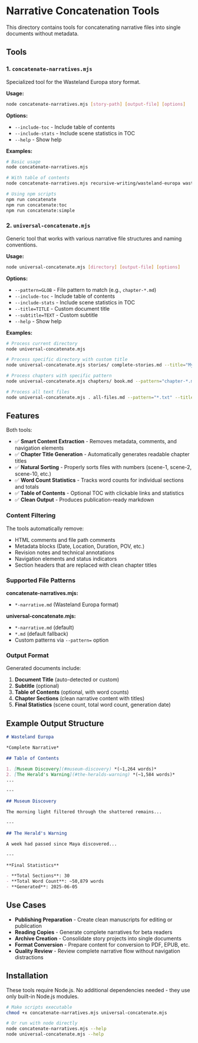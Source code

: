 # Narrative Concatenation Tools

This directory contains tools for concatenating narrative files into single documents without metadata.

## Tools

### 1. `concatenate-narratives.mjs`
Specialized tool for the Wasteland Europa story format.

**Usage:**
```bash
node concatenate-narratives.mjs [story-path] [output-file] [options]
```

**Options:**
- `--include-toc` - Include table of contents
- `--include-stats` - Include scene statistics in TOC
- `--help` - Show help

**Examples:**
```bash
# Basic usage
node concatenate-narratives.mjs

# With table of contents
node concatenate-narratives.mjs recursive-writing/wasteland-europa wasteland-europa.md --include-toc --include-stats

# Using npm scripts
npm run concatenate
npm run concatenate:toc
npm run concatenate:simple
```

### 2. `universal-concatenate.mjs`
Generic tool that works with various narrative file structures and naming conventions.

**Usage:**
```bash
node universal-concatenate.mjs [directory] [output-file] [options]
```

**Options:**
- `--pattern=GLOB` - File pattern to match (e.g., `chapter-*.md`)
- `--include-toc` - Include table of contents
- `--include-stats` - Include scene statistics in TOC
- `--title=TITLE` - Custom document title
- `--subtitle=TEXT` - Custom subtitle
- `--help` - Show help

**Examples:**
```bash
# Process current directory
node universal-concatenate.mjs

# Process specific directory with custom title
node universal-concatenate.mjs stories/ complete-stories.md --title="My Stories"

# Process chapters with specific pattern
node universal-concatenate.mjs chapters/ book.md --pattern="chapter-*.md" --include-toc

# Process all text files
node universal-concatenate.mjs . all-files.md --pattern="*.txt" --title="All Text Files"
```

## Features

Both tools:
- ✅ **Smart Content Extraction** - Removes metadata, comments, and navigation elements
- ✅ **Chapter Title Generation** - Automatically generates readable chapter titles
- ✅ **Natural Sorting** - Properly sorts files with numbers (scene-1, scene-2, scene-10, etc.)
- ✅ **Word Count Statistics** - Tracks word counts for individual sections and totals
- ✅ **Table of Contents** - Optional TOC with clickable links and statistics
- ✅ **Clean Output** - Produces publication-ready markdown

### Content Filtering

The tools automatically remove:
- HTML comments and file path comments
- Metadata blocks (Date, Location, Duration, POV, etc.)
- Revision notes and technical annotations
- Navigation elements and status indicators
- Section headers that are replaced with clean chapter titles

### Supported File Patterns

**concatenate-narratives.mjs:**
- `*-narrative.md` (Wasteland Europa format)

**universal-concatenate.mjs:**
- `*-narrative.md` (default)
- `*.md` (default fallback)
- Custom patterns via `--pattern=` option

### Output Format

Generated documents include:
1. **Document Title** (auto-detected or custom)
2. **Subtitle** (optional)
3. **Table of Contents** (optional, with word counts)
4. **Chapter Sections** (clean narrative content with titles)
5. **Final Statistics** (scene count, total word count, generation date)

## Example Output Structure

```markdown
# Wasteland Europa

*Complete Narrative*

## Table of Contents

1. [Museum Discovery](#museum-discovery) *(~1,264 words)*
2. [The Herald's Warning](#the-heralds-warning) *(~1,584 words)*
...

---

## Museum Discovery

The morning light filtered through the shattered remains...

---

## The Herald's Warning

A week had passed since Maya discovered...

---

**Final Statistics**

- **Total Sections**: 30
- **Total Word Count**: ~50,879 words
- **Generated**: 2025-06-05
```

## Use Cases

- **Publishing Preparation** - Create clean manuscripts for editing or publication
- **Reading Copies** - Generate complete narratives for beta readers
- **Archive Creation** - Consolidate story projects into single documents
- **Format Conversion** - Prepare content for conversion to PDF, EPUB, etc.
- **Quality Review** - Review complete narrative flow without navigation distractions

## Installation

These tools require Node.js. No additional dependencies needed - they use only built-in Node.js modules.

```bash
# Make scripts executable
chmod +x concatenate-narratives.mjs universal-concatenate.mjs

# Or run with node directly
node concatenate-narratives.mjs --help
node universal-concatenate.mjs --help
```
